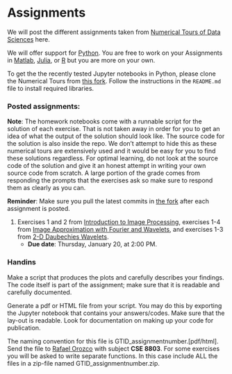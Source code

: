 # Assignments

We will post the different assignments taken from [Numerical Tours of Data Sciences] here.

We will offer support for [Python]. You are free to work on your Assignments in [Matlab], [Julia], or [R] but you are more on your own.

To get the the recently tested Jupyter notebooks in Python, please clone the Numerical Tours from [this fork]. Follow the instructions in the `README.md` file to install required libraries.


### Posted assignments:

**Note**: The homework notebooks come with a runnable script for the solution of each exercise. That is not taken away in order for you to get an idea of what the output of the solution should look like. The source code for the solution is also inside the repo. We don’t attempt to hide this as these numerical tours are extensively used and it would be easy for you to find these solutions regardless. For optimal learning, do not look at the source code of the solution and give it an honest attempt in writing your own source code from scratch. A large portion of the grade comes from responding the prompts that the exercises ask so make sure to respond them as clearly as you can.

**Reminder**: Make sure you pull the latest commits in [the fork] after each assignment is posted.

1. Exercises 1 and 2 from [Introduction to Image Processing], exercises 1-4 from [Image Approximation with Fourier and Wavelets], and exercises 1-3 from [2-D Daubechies Wavelets]. 
	* **Due date**: Thursday, January 20, at 2:00 PM.
<!-- 
2. Exercises 1-5 from [Volumetric wavelet Data Processing], exercises 1 and 2 from [Linear Image Denoising], exercises 1-3 from [Wavelet Denoising], exercises 1-4 from [Wavelet Block Thresholding], and exercises 1-6 from [Stein Unbiased Risk Estimator].
	* **Due date**: Thursday, January 30, at 3:00 PM. 

3. Exercises 1-4 from [Image Deconvolution using Variational Method], exercises 1-5 from [Inpainting using Sparse Regularization], and exercises 1-6 from [Performance of Sparse Recovery Using L1 Minimization].
	* **Due date**: Thursday, February 06, at 3:00 PM. -->

### Handins 

Make a script that produces the plots and carefully describes your findings. The code itself is part of the assignment; make sure that it is readable and carefully documented. 

Generate a pdf or HTML file from your script. You may do this by exporting the Jupyter notebook that contains your answers/codes. Make sure that the lay-out is readable. Look for documentation on making up your code for publication.

The naming convention for this file is GTID_assignmentnumber.[pdf/html]. Send the file to [Rafael Orozco](mailto:rorozco@gatech.edu) with subject **CSE 8803**. For some exercises you will be asked to write separate functions. In this case include ALL the files in a zip-file named GTID_assignmentnumber.zip.

<!-- 
If you need further assistance, you can find Ali at S1363L workstation (13th floor), Coda Building.

ASSIGNMENTS THAT DO NOT FOLLOW THE NAMING CONVENTIONS OR ARE SEND AFTER THE POSTED DEADLINE WILL NOT BE GRADED -->


[Numerical Tours of Data Sciences]:http://www.numerical-tours.com/
[Matlab]:http://www.numerical-tours.com/matlab/
[Python]:http://www.numerical-tours.com/python/
[Julia]:http://www.numerical-tours.com/julia/
[R]:http://www.numerical-tours.com/r/

[this fork]:https://github.com/alisiahkoohi/numerical-tours
[Introduction to Image Processing]:https://nbviewer.jupyter.org/github/gpeyre/numerical-tours/blob/master/python/introduction_3_image.ipynb
[Image Approximation with Fourier and Wavelets]:https://nbviewer.jupyter.org/github/gpeyre/numerical-tours/blob/master/python/introduction_4_fourier_wavelets.ipynb
[2-D Daubechies Wavelets]:https://nbviewer.jupyter.org/github/gpeyre/numerical-tours/blob/master/python/wavelet_4_daubechies2d.ipynb

[Volumetric wavelet Data Processing]:https://nbviewer.jupyter.org/github/gpeyre/numerical-tours/blob/master/python/multidim_2_volumetric.ipynb
[Linear Image Denoising]:https://nbviewer.jupyter.org/github/gpeyre/numerical-tours/blob/master/python/denoisingsimp_2b_linear_image.ipynb
[Wavelet Denoising]:https://nbviewer.jupyter.org/github/gpeyre/numerical-tours/blob/master/python/denoisingwav_2_wavelet_2d.ipynb
[Wavelet Block Thresholding]:https://nbviewer.jupyter.org/github/gpeyre/numerical-tours/blob/master/python/denoisingwav_4_block.ipynb
[Stein Unbiased Risk Estimator]:https://nbviewer.jupyter.org/github/gpeyre/numerical-tours/blob/master/python/denoisingadv_9_sure.ipynb


[Image Deconvolution using Variational Method]:https://nbviewer.jupyter.org/github/gpeyre/numerical-tours/blob/master/python/inverse_2_deconvolution_variational.ipynb
[Inpainting using Sparse Regularization]:https://nbviewer.jupyter.org/github/gpeyre/numerical-tours/blob/master/python/inverse_5_inpainting_sparsity.ipynb
[Performance of Sparse Recovery Using L1 Minimization]:https://nbviewer.jupyter.org/github/gpeyre/numerical-tours/blob/master/python/sparsity_6_l1_recovery.ipynb
[the fork]:https://github.com/alisiahkoohi/numerical-tours